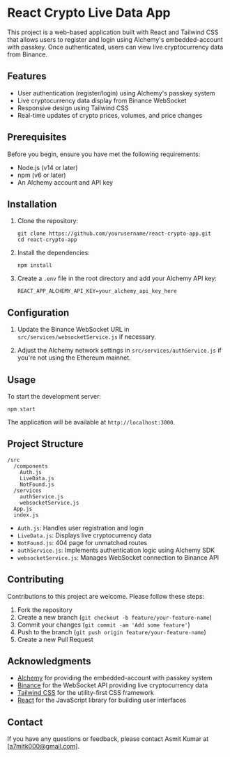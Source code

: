 # React Crypto Live Data App

This project is a web-based application built with React and Tailwind CSS that allows users to register and login using Alchemy's embedded-account with passkey. Once authenticated, users can view live cryptocurrency data from Binance.

## Features

- User authentication (register/login) using Alchemy's passkey system
- Live cryptocurrency data display from Binance WebSocket
- Responsive design using Tailwind CSS
- Real-time updates of crypto prices, volumes, and price changes

## Prerequisites

Before you begin, ensure you have met the following requirements:

- Node.js (v14 or later)
- npm (v6 or later)
- An Alchemy account and API key

## Installation

1. Clone the repository:

   ```
   git clone https://github.com/yourusername/react-crypto-app.git
   cd react-crypto-app
   ```

2. Install the dependencies:

   ```
   npm install
   ```

3. Create a `.env` file in the root directory and add your Alchemy API key:
   ```
   REACT_APP_ALCHEMY_API_KEY=your_alchemy_api_key_here
   ```

## Configuration

1. Update the Binance WebSocket URL in `src/services/websocketService.js` if necessary.

2. Adjust the Alchemy network settings in `src/services/authService.js` if you're not using the Ethereum mainnet.

## Usage

To start the development server:

```
npm start
```

The application will be available at `http://localhost:3000`.

## Project Structure

```
/src
  /components
    Auth.js
    LiveData.js
    NotFound.js
  /services
    authService.js
    websocketService.js
  App.js
  index.js
```

- `Auth.js`: Handles user registration and login
- `LiveData.js`: Displays live cryptocurrency data
- `NotFound.js`: 404 page for unmatched routes
- `authService.js`: Implements authentication logic using Alchemy SDK
- `websocketService.js`: Manages WebSocket connection to Binance API

## Contributing

Contributions to this project are welcome. Please follow these steps:

1. Fork the repository
2. Create a new branch (`git checkout -b feature/your-feature-name`)
3. Commit your changes (`git commit -am 'Add some feature'`)
4. Push to the branch (`git push origin feature/your-feature-name`)
5. Create a new Pull Request

## Acknowledgments

- [Alchemy](https://www.alchemy.com/) for providing the embedded-account with passkey system
- [Binance](https://www.binance.com/) for the WebSocket API providing live cryptocurrency data
- [Tailwind CSS](https://tailwindcss.com/) for the utility-first CSS framework
- [React](https://reactjs.org/) for the JavaScript library for building user interfaces

## Contact

If you have any questions or feedback, please contact Asmit Kumar at [a7mitk000@gmail.com].
